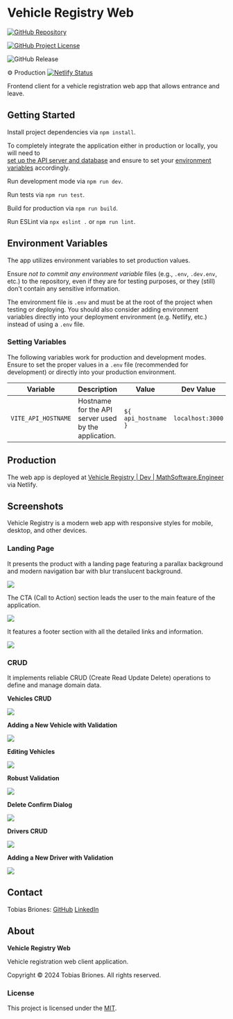 # Vehicle Registry Web

[![GitHub Repository](https://img.shields.io/static/v1?label=GITHUB&message=REPOSITORY&labelColor=555&color=0277bd&style=for-the-badge&logo=GITHUB)](https://github.com/tobiasbriones/vehicle-registry-web)

[![GitHub Project License](https://img.shields.io/github/license/tobiasbriones/vehicle-registry-web.svg?style=flat-square)](https://github.com/tobiasbriones/vehicle-registry-web/blob/main/LICENSE)

![GitHub Release](https://img.shields.io/github/v/release/tobiasbriones/vehicle-registry-web?style=flat-square)

⚙ Production
[![Netlify Status](https://api.netlify.com/api/v1/badges/d9c63f9f-6f80-445f-b900-e62849904183/deploy-status)](https://app.netlify.com/sites/vehicle-registry/deploys)

Frontend client for a vehicle registration web app that allows entrance and
leave.

## Getting Started

Install project dependencies via `npm install`.

To completely integrate the application either in production or locally, you
will need to  
[set up the API server and database](https://github.com/tobiasbriones/vehicle-registry-api)
and ensure to set your [environment variables](#environment-variables)
accordingly.

Run development mode via `npm run dev`.

Run tests via `npm run test`.

Build for production via `npm run build`.

Run ESLint via `npx eslint .` or `npm run lint`.

## Environment Variables

The app utilizes environment variables to set production values.

Ensure *not to commit any environment variable* files (e.g., `.env`, `.dev.env`,
etc.) to the repository, even if they are for testing purposes, or they (still)
don't contain any sensitive information.

The environment file is `.env` and must be at the root of the project when
testing or deploying. You should also consider adding environment variables
directly into your deployment environment (e.g. Netlify, etc.) instead of using
a `.env` file.

### Setting Variables

The following variables work for production and development modes. Ensure to set
the proper values in a `.env` file (recommended for development) or directly
into your production environment.

| Variable            | Description                                          | Value               | Dev Value        |
|---------------------|------------------------------------------------------|---------------------|------------------|
| `VITE_API_HOSTNAME` | Hostname for the API server used by the application. | `${ api_hostname }` | `localhost:3000` |

## Production

The web app is deployed at
[Vehicle Registry \| Dev \| MathSoftware.Engineer](https://vehicle-registry.dev.mathsoftware.engineer)
via Netlify.

## Screenshots

Vehicle Registry is a modern web app with responsive styles for mobile, desktop,
and other devices.

### Landing Page

It presents the product with a landing page featuring a parallax background and
modern navigation bar with blur translucent background.

![](docs/screenshots/landing-page.png)

The CTA (Call to Action) section leads the user to the main feature of the
application.

![](docs/screenshots/landing-page-cta.png)

It features a footer section with all the detailed links and information.

![](docs/screenshots/landing-page-footer.png)

### CRUD

It implements reliable CRUD (Create Read Update Delete) operations to define and
manage domain data.

**Vehicles CRUD**

![](docs/screenshots/vehicles-crud.png)

**Adding a New Vehicle with Validation**

![](docs/screenshots/adding-a-new-vehicle-with-validation.png)

**Editing Vehicles**

![](docs/screenshots/editing-vehicles.png)

**Robust Validation**

![](docs/screenshots/robust-validation.png)

**Delete Confirm Dialog**

![](docs/screenshots/delete-confirm-dialog.png)

**Drivers CRUD**

![](docs/screenshots/drivers-crud.png)

**Adding a New Driver with Validation**

![](docs/screenshots/adding-a-new-driver-with-validation.png)

## Contact

Tobias Briones: [GitHub](https://github.com/tobiasbriones)
[LinkedIn](https://linkedin.com/in/tobiasbriones)

## About

**Vehicle Registry Web**

Vehicle registration web client application.

Copyright © 2024 Tobias Briones. All rights reserved.

### License

This project is licensed under the [MIT](LICENSE).
